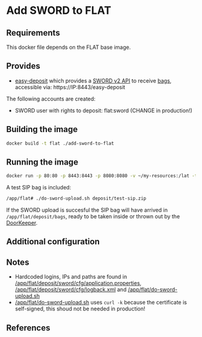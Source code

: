 Add SWORD to FLAT
=================

## Requirements ##
This docker file depends on the FLAT base image.

## Provides ##
 * [easy-deposit](https://github.com/DANS-KNAW/easy-deposit) which provides a [SWORD v2 API](http://swordapp.github.io/SWORDv2-Profile/SWORDProfile.html) to receive [bags](https://tools.ietf.org/html/bagit), accessible via: https://IP:8443/easy-deposit

The following accounts are created: 

 * SWORD user with rights to deposit: flat:sword (CHANGE in production!)

## Building the image ##
```sh
docker build -t flat ./add-sword-to-flat
```

## Running the image ##
```sh
docker run -p 80:80 -p 8443:8443 -p 8080:8080 -v ~/my-resources:/lat -t -i flat
```

A test SIP bag is included:

```sh
/app/flat# ./do-sword-upload.sh deposit/test-sip.zip
```

If the SWORD upload is succesful the SIP bag will have arrived in ``/app/flat/deposit/bags``, ready to be taken inside or thrown out by the [DoorKeeper](../../deposit/DoorKeeper).

## Additional configuration ##

## Notes ##

 * Hardcoded logins, IPs and paths are found in [/app/flat/deposit/sword/cfg/application.properties](sword/application.properties), [/app/flat/deposit/sword/cfg/logback.xml](sword/logback.xml) and [/app/flat/do-sword-upload.sh](flat/scripts/do-sword-upload.sh)
 * [/app/flat/do-sword-upload.sh](flat/scripts/do-sword-upload.sh) uses ``curl -k`` because the certificate is self-signed, this shoud not be needed in production!

## References ##
